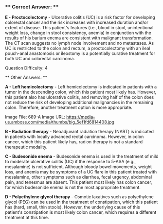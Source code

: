 ### ** Correct Answer: **

**E - Proctocolectomy** - Ulcerative colitis (UC) is a risk factor for developing colorectal cancer and the risk increases with increased duration and/or extent of disease. This patient's features (i.e., blood in stool, unintentional weight loss, change in stool consistency, anemia) in conjunction with the results of his barium enema are consistent with malignant transformation. The CT scan suggests no lymph node involvement and no metastases. As UC is restricted to the colon and rectum, a proctocolectomy with an ileal pouch-anal anastomosis or ileostomy is a potentially curative treatment for both UC and colorectal carcinoma.

Question Difficulty: 4

** Other Answers: **

**A - Left hemicolectomy** - Left hemicolectomy is indicated in patients with a tumor in the descending colon, which this patient most likely has. However, this patient also has ulcerative colitis, and removing half of the colon does not reduce the risk of developing additional malignancies in the remaining colon. Therefore, another treatment option is more appropriate.

Image File: 689-A
Image URL: https://media-us.amboss.com/media/thumbs/big_5ef1fd6814408.jpg

**B - Radiation therapy** - Neoadjuvant radiation therapy (NART) is indicated in patients with locally advanced rectal carcinoma. However, in colon cancer, which this patient likely has, radion therapy is not a standard therapeutic modality.

**C - Budesonide enema** - Budesonide enema is used in the treatment of mild to moderate ulcerative colitis (UC) if the response to 5-ASA (e.g., mesalamine) is not sufficient. Although bloody bowel movements, weight loss, and anemia may be symptoms of a UC flare in this patient treated with mesalamine, other symptoms such as diarrhea, fecal urgency, abdominal pain, and tenesmus are absent. This patient most likely has colon cancer, for which budesonide enema is not the most appropriate treatment.

**D - Polyethylene glycol therapy** - Osmotic laxatives such as polyethylene glycol (PEG) can be used in the treatment of constipation, which this patient has (hard, small, thin stools). However, the underlying cause of this patient's constipation is most likely colon cancer, which requires a different treatment at this time.

